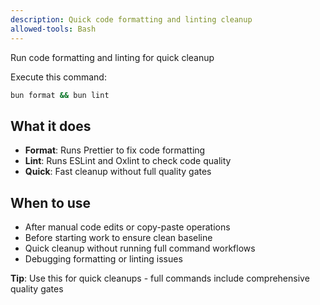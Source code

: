 ```yaml
---
description: Quick code formatting and linting cleanup
allowed-tools: Bash
---
```


Run code formatting and linting for quick cleanup

Execute this command:

```bash
bun format && bun lint
```

## What it does

- **Format**: Runs Prettier to fix code formatting
- **Lint**: Runs ESLint and Oxlint to check code quality
- **Quick**: Fast cleanup without full quality gates

## When to use

- After manual code edits or copy-paste operations
- Before starting work to ensure clean baseline
- Quick cleanup without running full command workflows
- Debugging formatting or linting issues

**Tip**: Use this for quick cleanups - full commands include comprehensive quality gates
